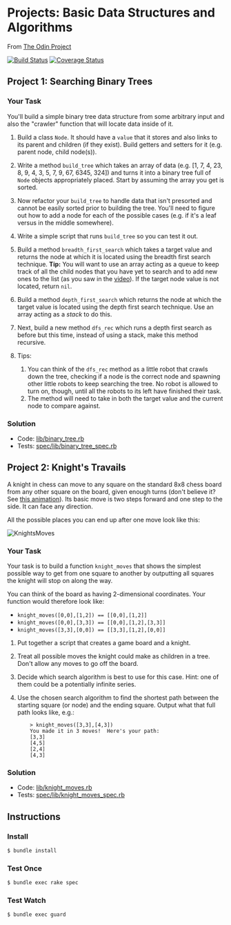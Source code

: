 # Projects: Basic Data Structures and Algorithms
<!-- *Estimated Time: 6-10 hours* -->

From [The Odin Project][odin-link]

[![Build Status][travis-badge]][travis-link]
[![Coverage Status][coveralls-badge]][coveralls-link]



## Project 1: Searching Binary Trees

### Your Task

You'll build a simple binary tree data structure from some arbitrary input and also the "crawler" function that will locate data inside of it.

1. Build a class `Node`.  It should have a `value` that it stores and also links to its parent and children (if they exist).  Build getters and setters for it (e.g. parent node, child node(s)). 
2. Write a method `build_tree` which takes an array of data (e.g. [1, 7, 4, 23, 8, 9, 4, 3, 5, 7, 9, 67, 6345, 324]) and turns it into a binary tree full of `Node` objects appropriately placed.  Start by assuming the array you get is sorted.
3. Now refactor your `build_tree` to handle data that isn't presorted and cannot be easily sorted prior to building the tree.  You'll need to figure out how to add a node for each of the possible cases (e.g. if it's a leaf versus in the middle somewhere).
3. Write a simple script that runs `build_tree` so you can test it out.
5. Build a method `breadth_first_search` which takes a target value and returns the node at which it is located using the breadth first search technique.  **Tip:** You will want to use an array acting as a queue to keep track of all the child nodes that you have yet to search and to add new ones to the list (as you saw in the [video](http://www.youtube.com/watch?v=zLZhSSXAwxI)).  If the target node value is not located, return `nil`.
4. Build a method `depth_first_search` which returns the node at which the target value is located using the depth first search technique.  Use an array acting as a *stack* to do this.
5. Next, build a new method `dfs_rec` which runs a depth first search as before but this time, instead of using a stack, make this method recursive.
6. Tips:
    
    1. You can think of the `dfs_rec` method as a little robot that crawls down the tree, checking if a node is the correct node and spawning other little robots to keep searching the tree.  No robot is allowed to turn on, though, until all the robots to its left have finished their task.
    2. The method will need to take in both the target value and the current node to compare against.

### Solution

- Code: [lib/binary_tree.rb](lib/binary_tree.rb)
- Tests: [spec/lib/binary_tree_spec.rb](spec/lib/binary_tree_spec.rb)

## Project 2: Knight's Travails

A knight in chess can move to any square on the standard 8x8 chess board from any other square on the board, given enough turns (don't believe it?  See [this animation](http://upload.wikimedia.org/wikipedia/commons/c/ca/Knights-Tour-Animation.gif)).  Its basic move is two steps forward and one step to the side.  It can face any direction.

All the possible places you can end up after one move look like this:

![KnightsMoves](http://0.tqn.com/d/chess/1/0/6/-/-/-/KnightMoves.gif)

### Your Task

Your task is to build a function `knight_moves` that shows the simplest possible way to get from one square to another by outputting all squares the knight will stop on along the way.

You can think of the board as having 2-dimensional coordinates.  Your function would therefore look like:

  * `knight_moves([0,0],[1,2]) == [[0,0],[1,2]]`
  * `knight_moves([0,0],[3,3]) == [[0,0],[1,2],[3,3]]` 
  * `knight_moves([3,3],[0,0]) == [[3,3],[1,2],[0,0]]`

1. Put together a script that creates a game board and a knight.
2. Treat all possible moves the knight could make as children in a tree.  Don't allow any moves to go off the board.
2. Decide which search algorithm is best to use for this case.  Hint: one of them could be a potentially infinite series.
3. Use the chosen search algorithm to find the shortest path between the starting square (or node) and the ending square.  Output what that full path looks like, e.g.:

    ```language-bash
        > knight_moves([3,3],[4,3])
        You made it in 3 moves!  Here's your path:
        [3,3]
        [4,5]
        [2,4]
        [4,3]
    ```
    
### Solution

- Code: [lib/knight_moves.rb](lib/knight_moves.rb)
- Tests: [spec/lib/knight_moves_spec.rb](spec/lib/knight_moves_spec.rb)

## Instructions

### Install

```sh
$ bundle install
```

### Test Once

```sh
$ bundle exec rake spec
```

### Test Watch

```sh
$ bundle exec guard
```

[odin-link]:http://www.theodinproject.com/ruby-programming/data-structures-and-algorithms

[travis-badge]:https://travis-ci.org/bionikspoon/ruby_data_structures_and_algorithms.svg?branch=master
[travis-link]:https://travis-ci.org/bionikspoon/ruby_data_structures_and_algorithms

[coveralls-badge]:https://coveralls.io/repos/github/bionikspoon/ruby_data_structures_and_algorithms/badge.svg?branch=master
[coveralls-link]:https://coveralls.io/github/bionikspoon/ruby_data_structures_and_algorithms?branch=master